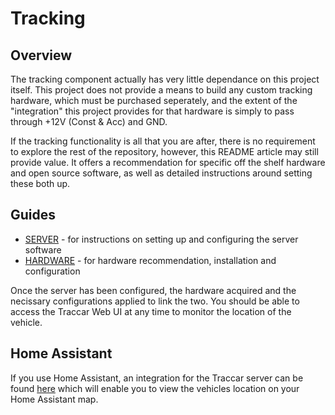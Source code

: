 # Tracking
## Overview
The tracking component actually has very little dependance on this project itself. This project does not provide a means to build any custom tracking hardware, which must be purchased seperately, and the extent of the "integration" this project provides for that hardware is simply to pass through +12V (Const & Acc) and GND.

If the tracking functionality is all that you are after, there is no requirement to explore the rest of the repository, however, this README article may still provide value. It offers a recommendation for specific off the shelf hardware and open source software, as well as detailed instructions around setting these both up.

## Guides
* [SERVER](SERVER.md) - for instructions on setting up and configuring the server software
* [HARDWARE](HARDWARE.md) - for hardware recommendation, installation and configuration

Once the server has been configured, the hardware acquired and the necissary configurations applied to link the two. You should be able to access the Traccar Web UI at any time to monitor the location of the vehicle.

## Home Assistant
If you use Home Assistant, an integration for the Traccar server can be found [here](https://www.home-assistant.io/integrations/traccar_server/) which will enable you to view the vehicles location on your Home Assistant map.

